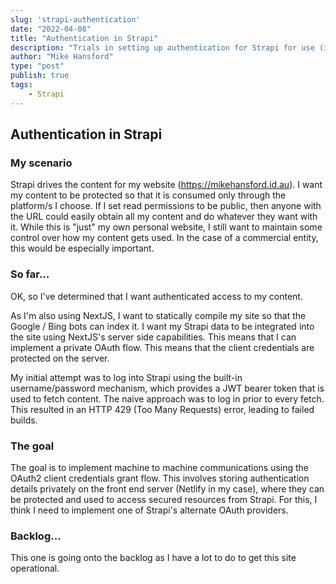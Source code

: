 ```yaml
---
slug: 'strapi-authentication'
date: "2022-04-08"
title: "Authentication in Strapi"
description: "Trials in setting up authentication for Strapi for use (initially) by NextJS."
author: "Mike Hansford"
type: "post"
publish: true
tags:
    - Strapi
---
```

## Authentication in Strapi

### My scenario

Strapi drives the content for my website (https://mikehansford.id.au). I want my content to be protected so that it is consumed only through the platform/s I choose. If I set read permissions to be public, then anyone with the URL could easily obtain all my content and do whatever they want with it. While this is "just" my own personal website, I still want to maintain some control over how my content gets used. In the case of a commercial entity, this would be especially important.

### So far...

OK, so I've determined that I want authenticated access to my content.

As I'm also using NextJS, I want to statically compile my site so that the Google / Bing bots can index it. I want my Strapi data to be integrated into the site using NextJS's server side capabilities. This means that I can implement a private OAuth flow. This means that the client credentials are protected on the server.

My initial attempt was to log into Strapi using the built-in username/password mechanism, which provides a JWT bearer token that is used to fetch content. The naive approach was to log in prior to every fetch. This resulted in an HTTP 429 (Too Many Requests) error, leading to failed builds.

### The goal

The goal is to implement machine to machine communications using the OAuth2 client credentials grant flow. This involves storing authentication details privately on the front end server (Netlify in my case), where they can be protected and used to access secured resources from Strapi. For this, I think I need to implement one of Strapi's alternate OAuth providers.

### Backlog...

This one is going onto the backlog as I have a lot to do to get this site operational.